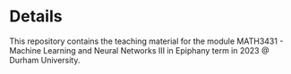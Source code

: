 # Details

This repository contains the teaching material for the module MATH3431 - Machine Learning and Neural Networks III in Epiphany term in 2023 @ Durham University.  



